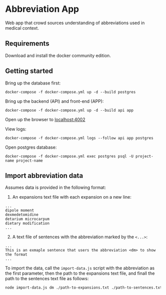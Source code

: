# Abbreviation App

Web app that crowd sources understanding of abbreviations used in medical context.

## Requirements

Download and install the docker community edition.

## Getting started

Bring up the database first:
```
docker-compose -f docker-compose.yml up -d --build postgres
```

Bring up the backend (API) and front-end (APP):
```
docker-compose -f docker-compose.yml up -d --build api app
```

Open up the browser to [localhost:4002](http://localhost:4002/)

View logs:
```
docker-compose -f docker-compose.yml logs --follow api app postgres
```

Open postgres database:
```
docker-compose -f docker-compose.yml exec postgres psql -U project-name project-name
```

## Import abbreviation data

Assumes data is provided in the following format:
1. An expansions text file with each expansion on a new line:
```
...
dipole moment
dexmedetomidine
detarium microcarpum
dietary modification
...
```
2. A text file of sentences with the abbreviation marked by the `<...>`:
```
...
This is an exmaple sentence that users the abbreviation <dm> to show the format
...
```

To import the data, call the `import-data.js` script with the abbreviation as the first parameter, then the path to the expansions text file, and finall the path to the sentences text file as follows:
```bash
node import-data.js dm ./path-to-expansions.txt ./path-to-sentences.txt
```
